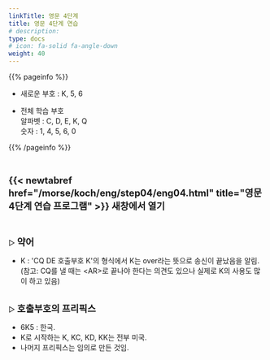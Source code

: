 ```yaml
---
linkTitle: 영문 4단계
title: 영문 4단계 연습
# description: 
type: docs
# icon: fa-solid fa-angle-down
weight: 40
---
```


{{% pageinfo %}}

* 새로운 부호 : K, 5, 6

* 전체 학습 부호<br>
알파벳 : C, D, E, K, Q<br>
숫자 : 1, 4, 5, 6, 0<br>

{{% /pageinfo %}}

<br>

<b><span style="font-size:130%">{{< newtabref href="/morse/koch/eng/step04/eng04.html" title="영문 4단계 연습 프로그램" >}} 새창에서 열기</span></b>

<br>

▷ <b><span style="font-size:130%">약어</span></b>
- K : 'CQ DE 호출부호 K'의 형식에서 K는 over라는 뜻으로 송신이 끝났음을 알림.<br>
  (참고: CQ를 낼 때는 &lt;AR&gt;로 끝나야 한다는 의견도 있으나 실제로 K의 사용도 많이 하고 있음)
<br><br>

▷ <b><span style="font-size:130%">호출부호의 프리픽스</span></b>
- 6K5 : 한국.
- K로 시작하는 K, KC, KD, KK는 전부 미국.
- 나머지 프리픽스는 임의로 만든 것임.
